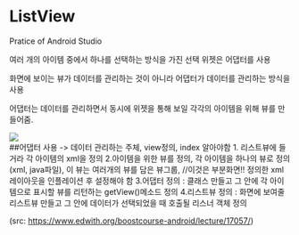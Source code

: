 # ListView
Pratice of Android Studio

여러 개의 아이템 중에서 하나를 선택하는 방식을 가진 선택 위젯은 어댑터를 사용

화면에 보이는 뷰가 데이터를 관리하는 것이 아니라 어댑터가 데이터를 관리하는 방식을 사용

어댑터는 데이터를 관리하면서 동시에 위젯을 통해 보일 각각의 아이템을 위해 뷰를 만들어줌.

<div><div>
  <img src="https://user-images.githubusercontent.com/60779441/76588801-5e668e80-652b-11ea-9961-8942e728a173.jpg")
<div><div>
##어댑터 사용 -> 데이터 관리하는 주체, view정의, index 알아야함
1. 리스트뷰에 들거라 각 아이템의 xml을 정의
2.아이템을 위한 뷰를 정의, 각 아이템을 하나의 뷰로 정의 (xml, java파일), 이 뷰는 여러개의 뷰를 담은 뷰그룹,
//이것은 부분화면!! 정의한 xml레이아웃을 인플레이션 후 설정해야 함
3.어댑터 정의 : 클래스 만들고 그 안에 각 아이템으로 표시할 뷰를 리턴하는 getView()메소드 정의
4.리스트뷰 정의 : 화면에 보여줄 리스트뷰 만들고 그 안에 데이터가 선택되었을 때 호출될 리스너 객체 정의
 
(src: https://www.edwith.org/boostcourse-android/lecture/17057/)
